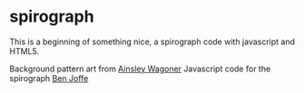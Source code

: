 spirograph
==========

This is a beginning of something nice, a spirograph code with javascript and HTML5.

Background pattern art from [Ainsley Wagoner](http://ainsleywagoner.com/)
Javascript code for the spirograph [Ben Joffe](http://www.benjoffe.com/)
